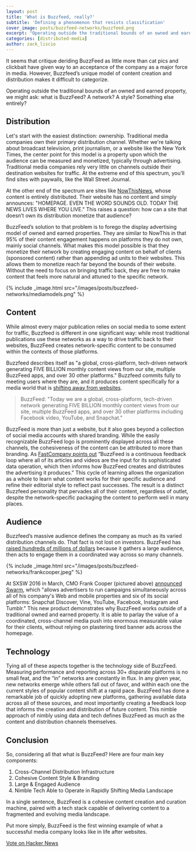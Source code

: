 ```yaml
---
layout: post
title: 'What is Buzzfeed, really?'
subtitle: 'Defining a phenomenon that resists classification'
cover_image: posts/buzzfeed-networks/buzzfeed.png
excerpt: "Operating outside the traditional bounds of an owned and earned property, we might ask what is BuzzFeed? A network? A style? Something else entirely?"
categories: [distributed-media]
author: zack_liscio
---
```


It seems that critique deriding BuzzFeed as little more than cat pics and clickbait have given way to an acceptance of the company as a major force in media. However, Buzzfeed’s unique model of content creation and distribution makes it difficult to categorize. 

Operating outside the traditional bounds of an owned and earned property, we might ask: what is BuzzFeed? A network? A style? Something else entirely?

## Distribution

Let's start with the easiest distinction: ownership. Traditional media companies own their primary distribution channel. Whether we're talking about broadcast television, print journalism, or a website like the New York Times, the center point for this model is a property upon which the audience can be measured and monetized, typically through advertising. Traditional media companies rely very little on channels outside their destination websites for traffic. At the extreme end of this spectrum, you’ll find sites with paywalls, like the Wall Street Journal.

At the other end of the spectrum are sites like [NowThisNews](https://nowthisnews.com/), whose content is entirely distributed. Their website has no content and simply announces: "HOMEPAGE. EVEN THE WORD SOUNDS OLD. TODAY THE NEWS LIVES WHERE YOU LIVE." This raises a question: how can a site that doesn’t own its distribution monetize that audience?

BuzzFeed’s solution to that problem is to forego the display advertising model of owned and earned properties. They are similar to NowThis in that 95% of their content engagement happens on platforms they do not own, mainly social channels. What makes this model possible is that they monetize their network by creating engaging content on behalf of clients (sponsored content) rather than appending ad units to their websites. This allows them to monetize reach far beyond the bounds of their website. Without the need to focus on bringing traffic back, they are free to make content that feels more natural and attuned to the specific network.

{% include _image.html src="/images/posts/buzzfeed-networks/mediamodels.png" %}

## Content

While almost every major publication relies on social media to some extent for traffic, Buzzfeed is different in one significant way: while most traditional publications use these networks as a way to drive traffic back to their websites, BuzzFeed creates network-specific content to be consumed within the contexts of those platforms. 

Buzzfeed describes itself as "a global, cross-platform, tech-driven network generating FIVE BILLION monthly content views from our site, multiple BuzzFeed apps, and over 30 other platforms."  Buzzfeed commits fully to meeting users where they are, and it produces content specifically for a media world that is [shifting away from websites](/publishers-must-adapt/).

> BuzzFeed: "Today we are a global, cross-platform, tech-driven network generating FIVE BILLION monthly content views from our site, multiple BuzzFeed apps, and over 30 other platforms including Facebook video, YouTube, and Snapchat."

BuzzFeed is more than just a website, but it also goes beyond a collection of social media accounts with shared branding. While the easily recognizable BuzzFeed logo is prominently displayed across all these channels, the cohesiveness of the content can be attributed to more than branding. As [FastCompany points out](http://www.fastcompany.com/3056057/most-innovative-companies/how-buzzfeeds-jonah-peretti-is-building-a-100-year-media-company) “BuzzFeed is a continuous feedback loop where all of its articles and videos are the input for its sophisticated data operation, which then informs how BuzzFeed creates and distributes the advertising it produces.” This cycle of learning allows the organization as a whole to learn what content works for their specific audience and refine their editorial style to reflect past successes. The result is a distinct Buzzfeed personality that pervades all of their content, regardless of outlet, despite the network-specific packaging the content to perform well in many places.

## Audience

Buzzfeed’s massive audience defines the company as much as its varied distribution channels do. That fact is not lost on investors. BuzzFeed has [raised hundreds of millions of dollars](https://www.crunchbase.com/organization/buzzfeed#/entity) because it gathers a large audience, then acts to  engage them in a coordinated way across so many channels. 

{% include _image.html src="/images/posts/buzzfeed-networks/frankcooper.jpeg" %}

At SXSW 2016 in March, CMO Frank Cooper (pictured above) [announced Swarm](http://www.adweek.com/news/technology/buzzfeed-launches-new-ad-format-further-monetize-its-big-social-reach-170172), which "allows advertisers to run campaigns simultaneously across all of his company's Web and mobile properties and six of its social platforms: Snapchat Discover, Vine, YouTube, Facebook, Instagram and Tumblr." This new product demonstrates why BuzzFeed works outside of a traditional owned and earned property. It is able to parlay the value of a coordinated, cross-channel media push into enormous measurable value for their clients, without relying on plastering tired banner ads across the homepage. 

## Technology

Tying all of these aspects together is the technology side of BuzzFeed. Measuring performance and reporting across 30+ disparate platforms is no small feat, and the “in” networks are constantly in flux. In any given year, new networks emerge while others fall out of favor, and within each one the current styles of popular content shift at a rapid pace. BuzzFeed has done a remarkable job of quickly adopting new platforms, gathering available data across all of these sources, and most importantly creating a feedback loop that informs the creation and distribution of future content. This nimble approach of nimbly using data and tech defines BuzzFeed as much as the content and distribution channels themselves. 

## Conclusion

So, considering all that what is BuzzFeed? Here are four main key components:

1. Cross-Channel Distribution Infrastructure
2. Cohesive Content Style & Branding
3. Large & Engaged Audience
4. Nimble Tech Able to Operate in Rapidly Shifting Media Landscape

In a single sentence, BuzzFeed is a cohesive content creation and curation machine, paired with a tech stack capable of delivering content to a fragmented and evolving media landscape.

Put more simply, BuzzFeed is the first winning example of what a successful media company looks like in life after websites.

<a href="https://news.ycombinator.com/submit" class="hn-button" data-title="What is BuzzFeed, really?" data-url="http://blog.naytev.com/buzzfeed-networks/" data-count="horizontal">Vote on Hacker News</a>
<script type="text/javascript">var HN=[];HN.factory=function(e){return function(){HN.push([e].concat(Array.prototype.slice.call(arguments,0)))};},HN.on=HN.factory("on"),HN.once=HN.factory("once"),HN.off=HN.factory("off"),HN.emit=HN.factory("emit"),HN.load=function(){var e="hn-button.js";if(document.getElementById(e))return;var t=document.createElement("script");t.id=e,t.src="//hn-button.herokuapp.com/hn-button.js";var n=document.getElementsByTagName("script")[0];n.parentNode.insertBefore(t,n)},HN.load();</script>